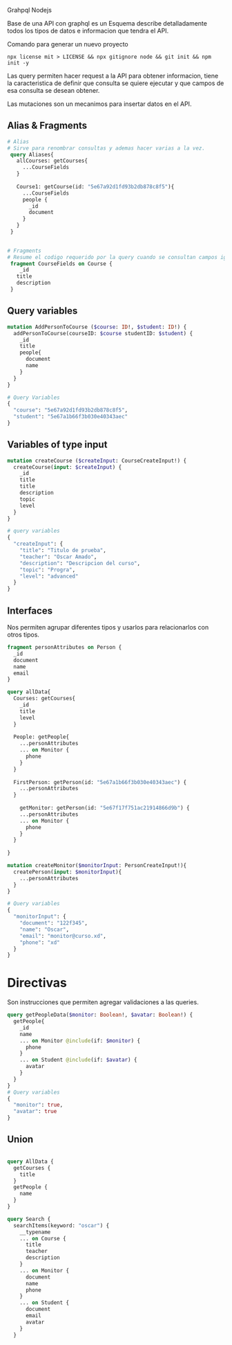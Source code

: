 Grahpql Nodejs

Base de una API con graphql es un Esquema describe detalladamente todos los tipos de datos e informacion que tendra el API.


Comando para generar un nuevo proyecto

`` npx license mit > LICENSE && npx gitignore node && git init && npm init -y ``

Las query permiten hacer request a la API para obtener informacion, tiene la caracteristica de definir que consulta se quiere ejecutar y que campos de esa consulta se desean obtener.

Las mutaciones son un mecanimos para insertar datos en el API. 


## Alias & Fragments
```graphql
# Alias
# Sirve para renombrar consultas y ademas hacer varias a la vez.   
 query Aliases{
   allCourses: getCourses{
     ...CourseFields
   }
   
   Course1: getCourse(id: "5e67a92d1fd93b2db878c8f5"){
     ...CourseFields
     people {
       _id
       document
     }
   }
 }
 

# Fragments
# Resume el codigo requerido por la query cuando se consultan campos iguales. 
 fragment CourseFields on Course {
 	_id
   title
   description
 }
``` 

## Query variables

```graphql
mutation AddPersonToCourse ($course: ID!, $student: ID!) {
  addPersonToCourse(courseID: $course studentID: $student) {
    _id
    title
    people{
      document
      name
    }
  }
}

# Query Variables
{
  "course": "5e67a92d1fd93b2db878c8f5",
  "student": "5e67a1b66f3b030e40343aec"
}
```


## Variables of type input

```graphql
mutation createCourse ($createInput: CourseCreateInput!) {
  createCourse(input: $createInput) {
    _id
    title
    title
    description
    topic
   	level
  }
}

# query variables
{
  "createInput": {
    "title": "Titulo de prueba",
    "teacher": "Oscar Amado",
    "description": "Descripcion del curso",
    "topic": "Progra",
    "level": "advanced"
  }
}
```


## Interfaces
Nos permiten agrupar diferentes tipos y usarlos para relacionarlos con otros tipos.

```graphql
fragment personAttributes on Person {
  _id
  document
  name
  email
}

query allData{
  Courses: getCourses{
    _id
    title
    level
  }
  
  People: getPeople{
    ...personAttributes
    ... on Monitor {
      phone
    }    
  }
  
  FirstPerson: getPerson(id: "5e67a1b66f3b030e40343aec") {
    ...personAttributes
  }
  
	getMonitor: getPerson(id: "5e67f17f751ac21914866d9b") {
  	...personAttributes
    ... on Monitor {
      phone
    }
  }
    
}

mutation createMonitor($monitorInput: PersonCreateInput!){
  createPerson(input: $monitorInput){
    ...personAttributes    
  }
}

# Query variables
{
  "monitorInput": {
    "document": "122f345",
    "name": "Oscar",
    "email": "monitor@curso.xd",
    "phone": "xd"
  }
}

```


# Directivas
Son instrucciones que permiten agregar validaciones a las queries.
```graphql
query getPeopleData($monitor: Boolean!, $avatar: Boolean!) {
  getPeople{
    _id
    name
    ... on Monitor @include(if: $monitor) {
      phone
    }
    ... on Student @include(if: $avatar) {
      avatar
    }
  }
}
# Query variables
{
  "monitor": true,
  "avatar": true
}
```

## Union 
```graphql

query AllData {
  getCourses {
    title
  }
  getPeople {
    name
  }
}

query Search {
  searchItems(keyword: "oscar") {
    __typename    
    ... on Course {
      title
      teacher
      description
    }
    ... on Monitor {
      document
      name
      phone
    }
    ... on Student {
      document
      email
      avatar
    }
  }
```
